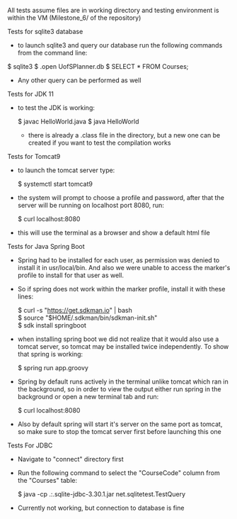 All tests assume files are in working directory and testing environment is within the VM (Milestone_6/ of the repository)  

Tests for sqlite3 database
  - to launch sqlite3 and query our database run the following commands from the command line:

  $ sqlite3
  $ .open UofSPlanner.db
  $ SELECT * FROM Courses;

  - Any other query can be performed as well

Tests for JDK 11
  - to test the JDK is working:

    $ javac HelloWorld.java
    $ java HelloWorld

    - there is already a .class file in the directory, but a new one can be created if you want to test the compilation works

Tests for Tomcat9
  - to launch the tomcat server type:

    $ systemctl start tomcat9

  - the system will prompt to choose a profile and password, after that the server will be running on localhost port 8080, run:

    $ curl localhost:8080

  - this will use the terminal as a browser and show a default html file

Tests for Java Spring Boot

  - Spring had to be installed for each user, as permission was denied to install it in usr/local/bin. And also we were unable to access the marker's profile to install for that user as well.
  - So if spring does not work within the marker profile, install it with these lines:

    $ curl -s "https://get.sdkman.io" | bash  
    $ source "$HOME/.sdkman/bin/sdkman-init.sh"  
    $ sdk install springboot  

  - when installing spring boot we did not realize that it would also use a tomcat server, so tomcat may be installed twice independently. To show that spring is working:

    $ spring run app.groovy

  - Spring by default runs actively in the terminal unlike tomcat which ran in the background, so in order to view the output either run spring in the background or open a new terminal tab and run:

    $ curl localhost:8080
    
  - Also by default spring will start it's server on the same port as tomcat, so make sure to stop the tomcat server first before launching this one 

    
    

Tests For JDBC
  - Navigate to "connect" directory first
  - Run the following command to select the "CourseCode" column from the "Courses" table:

    $ java -cp .:.sqlite-jdbc-3.30.1.jar net.sqlitetest.TestQuery

  - Currently not working, but connection to database is fine